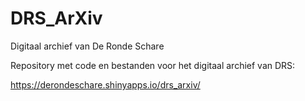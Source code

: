 # DRS_ArXiv
Digitaal archief van De Ronde Schare

Repository met code en bestanden voor het digitaal archief van DRS:

https://derondeschare.shinyapps.io/drs_arxiv/
